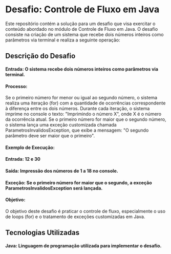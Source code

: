 # Desafio: Controle de Fluxo em Java
Este repositório contém a solução para um desafio que visa exercitar o conteúdo abordado no módulo de Controle de Fluxo em Java. O desafio consiste na criação de um sistema que recebe dois números inteiros como parâmetros via terminal e realiza a seguinte operação:

## Descrição do Desafio
#### Entrada: O sistema recebe dois números inteiros como parâmetros via terminal.
#### Processo:
Se o primeiro número for menor ou igual ao segundo número, o sistema realiza uma iteração (for) com a quantidade de ocorrências correspondente à diferença entre os dois números.
Durante cada iteração, o sistema imprime no console o texto: "Imprimindo o número X", onde X é o número da ocorrência atual.
Se o primeiro número for maior que o segundo número, o sistema lança uma exceção customizada chamada ParametrosInvalidosException, que exibe a mensagem: "O segundo parâmetro deve ser maior que o primeiro".

#### Exemplo de Execução:
#### Entrada: 12 e 30
#### Saída: Impressão dos números de 1 a 18 no console.
#### Exceção: Se o primeiro número for maior que o segundo, a exceção ParametrosInvalidosException será lançada.
#### Objetivo:
O objetivo deste desafio é praticar o controle de fluxo, especialmente o uso de loops (for) e o tratamento de exceções customizadas em Java.

## Tecnologias Utilizadas
#### Java: Linguagem de programação utilizada para implementar o desafio.
